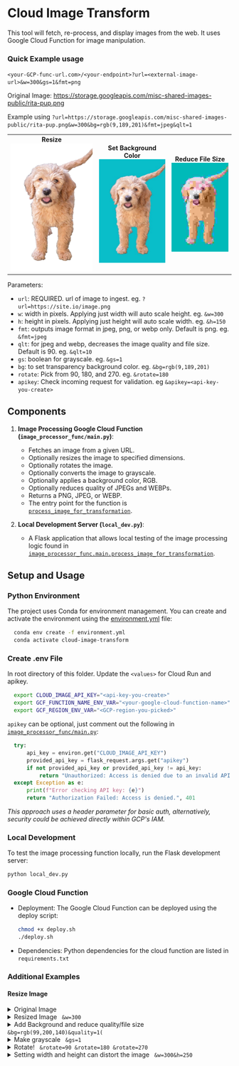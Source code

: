 # Cloud Image Transform

This tool will fetch, re-process, and display images from the web. It uses Google Cloud Function for image manipulation.

### Quick Example usage
`<your-GCP-func-url.com>/<your-endpoint>?url=<external-image-url>&w=300&gs=1&fmt=png`

Original Image: https://storage.googleapis.com/misc-shared-images-public/rita-pup.png

Example using `?url=https://storage.googleapis.com/misc-shared-images-public/rita-pup.png&w=300&bg=rgb(9,189,201)&fmt=jpeg&qlt=1`
  <table>
  <tr>
    <td align="center">
      <strong>Resize</strong><br>
      <img title="Resize" alt="a pup" src="./example_images/rita-pup-width500.png">
    </td>
    <td align="center">
      <strong>Set Background Color</strong><br>
      <img title="Set Background Color" alt="a pup" src="./example_images/rita-pup-blue.jpeg">
    </td>
    <td align="center">
      <strong>Reduce File Size</strong><br>
      <img title="Reduce File Size" alt="a pup" src="./example_images/rita-pup-blue-low-res.jpeg">
    </td>
  </tr>
</table>
  

Parameters:
 - `url`: REQUIRED. url of image to ingest. eg. `?url=https://site.io/image.png`
 - `w`: width in pixels. Applying just width will auto scale height. eg. `&w=300`
 - `h`: height in pixels. Applying just height will auto scale width. eg. `&h=150`
 - `fmt`: outputs image format in jpeg, png, or webp only. Default is png. eg. `&fmt=jpeg`
 - `qlt`: for jpeg and webp, decreases the image quality and file size. Default is 90. eg. `&qlt=10`
 - `gs`: boolean for grayscale. eg. `&gs=1`
 - `bg`: to set transparency background color. eg. `&bg=rgb(9,189,201)`
 - `rotate`: Pick from 90, 180, and 270. eg. `&rotate=180`
 - `apikey`: Check incoming request for validation. eg `&apikey=<api-key-you-create>`
 
## Components

1.  **Image Processing Google Cloud Function (`image_processor_func/main.py`)**:
    *   Fetches an image from a given URL.
    *   Optionally resizes the image to specified dimensions.
    *   Optionally rotates the image.
    *   Optionally converts the image to grayscale.
    *   Optionally applies a background color, RGB.
    *   Optionally reduces quality of JPEGs and WEBPs.
    *   Returns a PNG, JPEG, or WEBP.
    *   The entry point for the function is [`process_image_for_transformation`](image_processor_func/main.py).


1.  **Local Development Server (`local_dev.py`)**:
    *   A Flask application that allows local testing of the image processing logic found in [`image_processor_func.main.process_image_for_transformation`](image_processor_func/main.py).

## Setup and Usage

### Python Environment

The project uses Conda for environment management. You can create and activate the environment using the [environment.yml](environment.yml) file:
  ```bash
    conda env create -f environment.yml
    conda activate cloud-image-transform
  ```

### Create .env File
In root directory of this folder. Update the `<values>` for Cloud Run and apikey.
```bash
  export CLOUD_IMAGE_API_KEY="<api-key-you-create>"
  export GCF_FUNCTION_NAME_ENV_VAR="<your-google-cloud-function-name>"
  export GCF_REGION_ENV_VAR="<GCP-region-you-picked>"
```

`apikey` can be optional, just comment out the following in [`image_processor_func/main.py`](./image_processor_func/main.py):
```python
  try:
      api_key = environ.get("CLOUD_IMAGE_API_KEY")
      provided_api_key = flask_request.args.get("apikey")
      if not provided_api_key or provided_api_key != api_key:
          return "Unauthorized: Access is denied due to an invalid API key.", 401
  except Exception as e:
      print(f"Error checking API key: {e}")
      return "Authorization Failed: Access is denied.", 401
```

_This approach uses a header parameter for basic auth, alternatively, security could be achieved directly within GCP's IAM._


### Local Development
To test the image processing function locally, run the Flask development server:
```bash
python local_dev.py
```


### Google Cloud Function
- Deployment: The Google Cloud Function can be deployed using the deploy script:
  ```bash
  chmod +x deploy.sh
  ./deploy.sh 
  ```

- Dependencies: Python dependencies for the cloud function are listed in `requirements.txt`


### Additional Examples

#### Resize Image

  <details>
  <summary> Original Image </summary>
    <img title="Original" alt="a pup" src="./example_images/rita-pup.png">
  </details>

  <details>
  <summary> Resized Image <code> &w=300</code>
  </summary>
    <img title="Resized" alt="a pup" src="./example_images/rita-pup-resized.png">
  </details>

  <details>
  <summary> Add Background and reduce quality/file size  <code> &bg=rgb(99,200,140)&quality=1(</code></summary>
    <img title="Background" alt="a pup" src="./example_images/rita-pup-lowres.jpeg">
  </details>

  <details>
  <summary> Make grayscale <code> &gs=1</code></summary>
    <img title="grayscale" alt="a pup" src="./example_images/rita-pup-gray.jpeg">
  </details>

  <details>
  <summary> Rotate!  <code> &rotate=90 &rotate=180 &rotate=270</code>
  </summary>
    <img title="90 rotate" alt="a pup" src="./example_images/rita-pup-90.jpeg"><img title="180 rotate" alt="a pup" src="./example_images/rita-pup-180.jpeg"><img title="270 rotate" alt="a pup" src="./example_images/rita-pup-270.jpeg">
  </details>

  <details>
  <summary> Setting width and height can distort the image  <code> &w=300&h=250</code></summary>
    <img title="width and height" alt="a pup" src="./example_images/rita-pup-width-height.jpeg">
  </details>